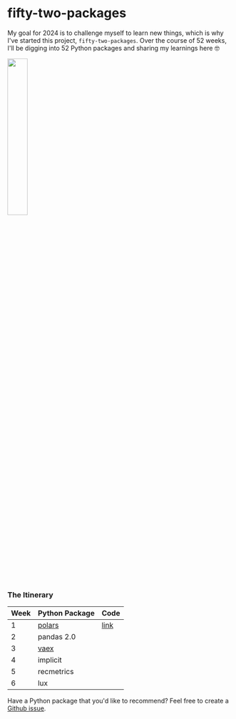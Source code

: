 # fifty-two-packages

My goal for 2024 is to challenge myself to learn new things, which is why I've started this project, `fifty-two-packages`. Over the course of 52 weeks, I'll be digging into 52 Python packages and sharing my learnings here 🤓

<img src="https://github.com/topspinj/fifty-two-packages/assets/7951284/d57830bb-32d9-4a53-9dfc-172f85ff5387" width="30%">

### The Itinerary 

|Week|Python Package|Code|
|-----|-------------|-----|
|1    |[polars](https://github.com/pola-rs/polars)|[link](fifty-two-packages/1-polars/)|
|2    |pandas 2.0  |   |
|3    |[vaex](https://vaex.io/)|  |
|4    |implicit| |
|5    |recmetrics| |
|6    |lux| |


Have a Python package that you'd like to recommend? Feel free to create a [Github issue](https://github.com/topspinj/fifty-two-packages/issues/new).

